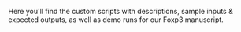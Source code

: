 Here you'll find the custom scripts with descriptions, sample inputs & expected outputs, as well as demo runs for our Foxp3 manuscript.
